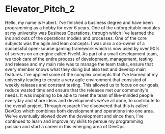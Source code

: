 # Elevator_Pitch_2

Hello, my name is Hubert. I've finished a business degree and have been programming as a hobby for over 6 years. One of the unforgettable modules at my university was Business Operations, through which I've learned the ins and outs of the operations models and processes. One of the core subjects was the agile and lean concepts. I was also a co-owner of a successful open-source gaming framework which is now used by over 90% of servers on an engine called FiveM. As part of a small development team, we took care of the entire process of development, management, testing and release and my main role was to manage the team tasks, ensure that every member knows what they doing but also test and develop main features. I've applied some of the complex concepts that I've learned at my university leading to create a very agile environment that consisted of weekly releases and constant testing. This allowed us to focus on our goals, reduce wasted time and ensure that the releases met our community's needs. It was inspiring to be able to meet the team of like-minded people everyday and share ideas and developments we've all done, to contribute to the overall project. Through research I've discovered that this is called DevOps which combines both development and operations into one area. We've eventually slowed down the development and since then, I've continued to learn and improve my skills to persue my programming passion and start a career in this emerging area of DevOps.
